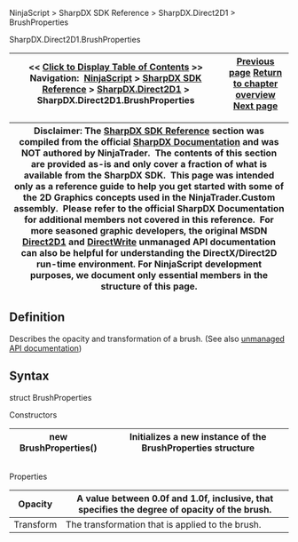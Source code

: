 ﻿
NinjaScript \> SharpDX SDK Reference \> SharpDX.Direct2D1 \> BrushProperties

SharpDX.Direct2D1\.BrushProperties

| \<\< [Click to Display Table of Contents](sharpdx_direct2d1_brushproperties.md) \>\> **Navigation:**     [NinjaScript](ninjascript-1.md) \> [SharpDX SDK Reference](sharpdx_sdk_reference-1.md) \> [SharpDX.Direct2D1](sharpdx_direct2d1-1.md) \> SharpDX.Direct2D1\.BrushProperties | [Previous page](sharpdx_direct2d1_brush_transform-1.md) [Return to chapter overview](sharpdx_direct2d1-1.md) [Next page](sharpdx_direct2d1_capstyle-1.md) |
| --- | --- |

| Disclaimer: The [SharpDX SDK Reference](sharpdx_sdk_reference-1.md) section was compiled from the official [SharpDX Documentation](http://sharpdx.org/) and was NOT authored by NinjaTrader.  The contents of this section are provided as\-is and only cover a fraction of what is available from the SharpDX SDK.  This page was intended only as a reference guide to help you get started with some of the 2D Graphics concepts used in the NinjaTrader.Custom assembly.  Please refer to the official SharpDX Documentation for additional members not covered in this reference.  For more seasoned graphic developers, the original MSDN [Direct2D1](https://msdn.microsoft.com/en-us/library/windows/desktop/dd370990.aspx) and [DirectWrite](https://msdn.microsoft.com/en-us/library/windows/desktop/dd368038.aspx) unmanaged API documentation can also be helpful for understanding the DirectX/Direct2D run\-time environment. For NinjaScript development purposes, we document only essential members in the structure of this page. |
| --- |

## Definition
Describes the opacity and transformation of a brush.
(See also [unmanaged API documentation](http://msdn.microsoft.com/en-us/library/dd368077.aspx))
 
## Syntax
struct BrushProperties
   

Constructors

| new BrushProperties() | Initializes a new instance of the BrushProperties structure |
| --- | --- |
## 
## 
Properties

| Opacity | A value between 0\.0f and 1\.0f, inclusive, that specifies the degree of opacity of the brush. |
| --- | --- |
| Transform | The transformation that is applied to the brush. |
